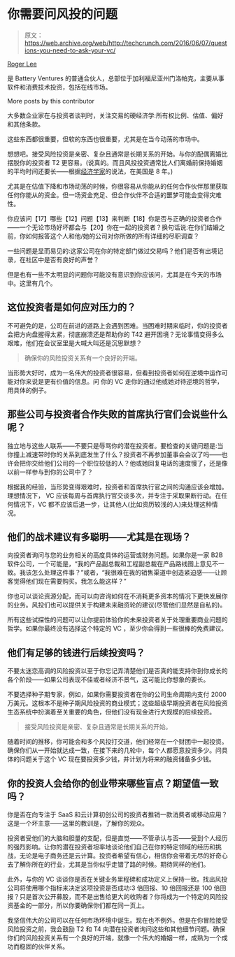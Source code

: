 # 你需要问风投的问题

> 原文：<https://web.archive.org/web/http://techcrunch.com/2016/06/07/questions-you-need-to-ask-your-vc/>

[Roger Lee](https://web.archive.org/web/20230322201102/https://www.battery.com/our-team/member/roger-lee/)

是 Battery Ventures 的普通合伙人，总部位于加利福尼亚州门洛帕克，主要从事软件和消费技术投资，包括在线市场。

More posts by this contributor

大多数企业家在与投资者谈判时，关注交易的硬经济学:所有权比例、估值、偏好和其他条款。

这些东西都很重要，但软的东西也很重要，尤其是在当今动荡的市场中。

想想吧。接受风险投资是亲密、复杂且通常是长期关系的开始。与你的配偶离婚比摆脱你的投资者 T2 更容易。(说真的。而且风投投资通常比人们离婚前保持婚姻的平均时间还要长——根据[经济学家](https://web.archive.org/web/20230322201102/http://www.economist.com/blogs/graphicdetail/2014/02/daily-chart-10)的说法，在美国是 8 年。)

尤其是在估值下降和市场动荡的时候，你很容易从你能从的任何合作伙伴那里获取任何你能从的资金。但一场资金充足、但合作伙伴不合适的噩梦可能会变得灾难性。

你应该问【17】哪些【12】问题【13】来判断【18】你是否与正确的投资者合作——一个无论市场好坏都会与【20】你在一起的投资者？换句话说:在你们结婚之前，你如何报答这个人和他/她的公司对你所做的所有详细的尽职调查？

一些问题是显而易见的:这家公司在你的特定部门做过交易吗？他们是否有出境记录，在社区中是否有良好的声誉？

但是也有一些不太明显的问题你可能没有意识到你应该问，尤其是在今天的市场中。这里有几个。

## 这位投资者是如何应对压力的？

不可避免的是，公司在前进的道路上会遇到困难。当困难时期来临时，你的投资者会把方向盘握得太紧，彻底崩溃还是帮助你的 T42 避开困境？无论事情变得多么艰难，他们在会议室里是大喊大叫还是沉思默想？

> 确保你的风险投资关系有一个良好的开端。

当形势大好时，成为一名伟大的投资者很容易，但看到投资者如何在逆境中运作可能对你来说是更有价值的信息。问 你的 VC 走你的通过他或她对待逆境的哲学，用具体的例子。

## 那些公司与投资者合作失败的首席执行官们会说些什么呢？

独立地与这些人联系——不要只是辱骂你的潜在投资者。要检查的关键问题是:当你撞上减速带时你的关系到底发生了什么？投资者不再参加董事会会议了吗——也许会把你交给他们公司的一个职位较低的人？他或她回复电话的速度慢了，还是像以前一样参与到你的公司中了？

根据我的经验，当形势变得艰难时，投资者和首席执行官之间的沟通应该会增加。理想情况下， VC 应该每周与首席执行官交谈多次，并专注于采取果断行动。在任何情况下，VC 都不应该后退一步，让其他人(比如资历较浅的人)来处理这种情况。

 ## 他们的战术建议有多聪明——尤其是在现场？

向投资者询问与您的业务相关的高度具体的运营或财务问题。如果你是一家 B2B 软件公司，一个可能是，“我的产品副总裁和工程副总裁在产品路线图上意见不一致。我该怎么处理这件事？”或者，“我很难在我的销售渠道中创造紧迫感——让顾客觉得他们现在需要购买。我怎么能这样？”

你也可以谈论资源分配，而可以向咨询如何在不消耗更多资本的情况下更快发展你的业务。风投们也可以提供关于构建未来融资轮的建议(尽管他们显然是自私的)。

所有这些试探性的问题可以让你提前体验你的未来投资者关于处理重要商业问题的哲学。如果你最终没有选择这个特定的 VC ，至少你会得到一些很棒的免费建议。

## 他们有足够的钱进行后续投资吗？

不要太迷恋高调的风险投资以至于你忘记弄清楚他们是否真的能支持你到你成长的各个阶段——如果公司表现不佳或者经济不景气，这可能比你想象的要长。

不要选择种子期专家，例如，如果你需要投资者在你的公司生命周期内支付 2000 万美元。这根本不是种子期风险投资的商业模式；这些超级早期投资者在风险投资生态系统中扮演着至关重要的角色，但他们没有现金进行大规模的后续投资。

> 接受风险投资是亲密、复杂且通常是长期关系的开始。

随着时间的推移，你可能会和多个风投打交道，他们经常在一个财团中一起投资。确保你们从一开始就达成一致，在接下来的几轮中，每个人都愿意投资多少。问具体的问题关于这个 VC 现在要投资多少钱，并计划为将来的融资储备多少钱。

## 你的投资人会给你的创业带来哪些盲点？期望值一致吗？

你是否在向专注于 SaaS 和云计算初创公司的投资者推销一款消费者或移动应用？这是一个坏主意——这里的教训是，了解你的观众。

投资者受他们的大脑和胆量的支配，但是直觉——不管承认与否——受到个人经历的强烈影响。让你的潜在投资者坦率地谈论他们自己在你的特定领域的经历和挑战，无论是电子商务还是云计算。投资者希望有信心，相信你会带着无尽的好奇心去了解你所在的行业，尤其是当你似乎走错了路的时候。期待同样的他们。

此外，与你的 VC 谈谈你是否在关键业务里程碑和成功定义上保持一致。找出风投公司将使用哪个指标来决定这项投资是否成功:3 倍回报、10 倍回报还是 100 倍回报？只是首次公开募股，而不是出售给更大的收购者？你将成为一个特定的风险投资基金的一部分，所以你要确保你们都在同一页上。

我坚信伟大的公司可以在任何市场环境中诞生。现在也不例外。但是在你冒险接受风险投资之前，我会鼓励 T2 和 T4 向潜在投资者询问这些和其他细节问题。确保你们的风险投资关系有一个良好的开端，就像一个伟大的婚姻一样，成熟为一个成功而稳固的伙伴关系。